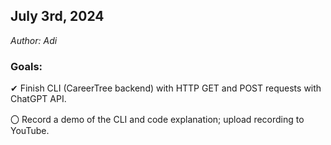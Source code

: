 ## July 3rd, 2024
<em>Author: Adi</em>

### Goals:
✔ Finish CLI (CareerTree backend) with HTTP GET and POST requests with ChatGPT API.

〇  Record a demo of the CLI and code explanation; upload recording to YouTube.
